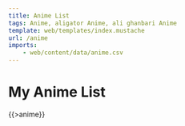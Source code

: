 ```yaml
---
title: Anime List
tags: Anime, aligator Anime, ali ghanbari Anime
template: web/templates/index.mustache
url: /anime
imports:
    - web/content/data/anime.csv
---
```

# My Anime List

{{>anime}}

<script src="static/scripts/anime.dart.js"></script>